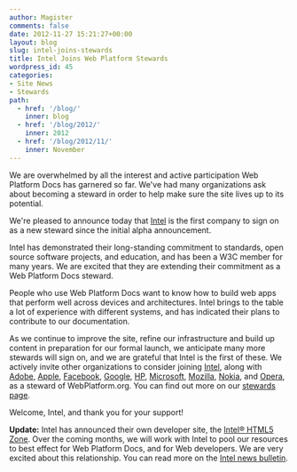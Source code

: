 ```yaml
---
author: Magister
comments: false
date: 2012-11-27 15:21:27+00:00
layout: blog
slug: intel-joins-stewards
title: Intel Joins Web Platform Stewards
wordpress_id: 45
categories:
- Site News
- Stewards
path:
  - href: '/blog/'
    inner: blog
  - href: '/blog/2012/'
    inner: 2012
  - href: '/blog/2012/11/'
    inner: November
---
```


We are overwhelmed by all the interest and active participation Web Platform Docs has garnered so far. We've had many organizations ask about becoming a steward in order to help make sure the site lives up to its potential.

We're pleased to announce today that [Intel](http://www.webplatform.org/stewards/intel) is the first company to sign on as a new steward since the initial alpha announcement.

Intel has demonstrated their long-standing commitment to standards, open source software projects, and education, and has been a W3C member for many years. We are excited that they are extending their commitment as a Web Platform Docs steward.

People who use Web Platform Docs want to know how to build web apps that perform well across devices and architectures. Intel brings to the table a lot of experience with different systems, and has indicated their plans to contribute to our documentation.

As we continue to improve the site, refine our infrastructure and build up content in preparation for our formal launch, we anticipate many more stewards will sign on, and we are grateful that Intel is the first of these. We actively invite other organizations to consider joining [Intel](http://www.webplatform.org/stewards/intel), along with [Adobe](http://www.webplatform.org/stewards/adobe), [Apple](http://www.webplatform.org/stewards/), [Facebook](http://www.webplatform.org/stewards/facebook), [Google](http://www.webplatform.org/stewards/google), [HP](http://www.webplatform.org/stewards/hp), [Microsoft](http://www.webplatform.org/stewards/microsoft), [Mozilla](http://www.webplatform.org/stewards/mozilla), [Nokia](http://www.webplatform.org/stewards/nokia), and [Opera](http://www.webplatform.org/stewards/opera), as a steward of WebPlatform.org. You can find out more on our [stewards page](http://www.webplatform.org/stewards/).

Welcome, Intel, and thank you for your support!


**Update:** Intel has announced their own developer site, the [Intel® HTML5 Zone](http://software.intel.com/html5). Over the coming months, we will work with Intel to pool our resources to best effect for Web Platform Docs, and for Web developers. We are very excited about this relationship. You can read more on the [Intel news bulletin](http://newsroom.intel.com/community/intel_newsroom/blog/2012/11/26/chip-shot-intel-provides-software-developers-html5-support-and-tools-becomes-steward-of-web-platform-docs ).
